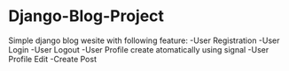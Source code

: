 # Django-Blog-Project
Simple django blog wesite with following feature:
-User Registration
-User Login
-User Logout
-User Profile create atomatically using signal
-User Profile Edit
-Create Post
